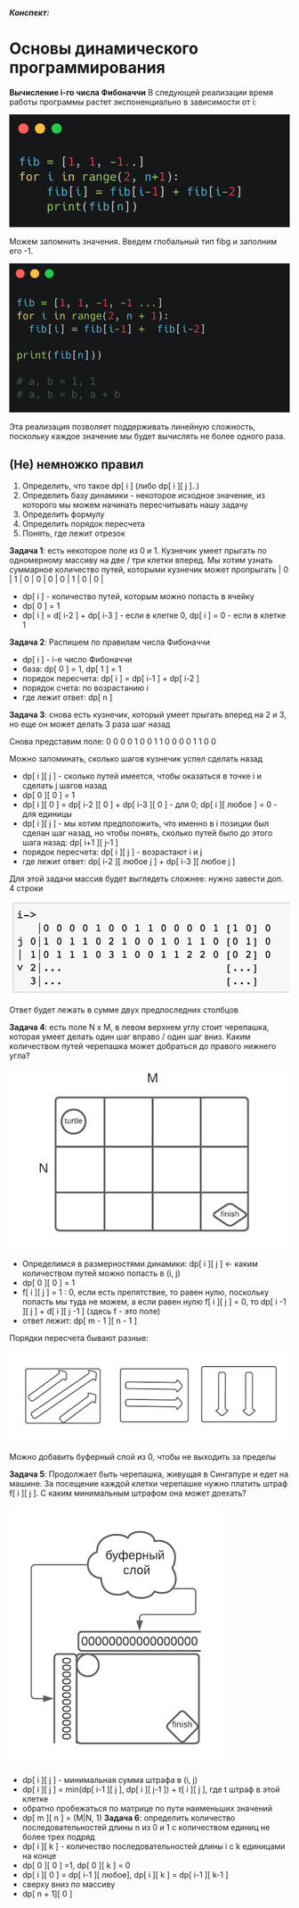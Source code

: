 
##### Конспект:

 # Основы динамического программирования
 **Вычисление i-го числа Фибоначчи**
 В следующей реализации время работы программы растет экспоненциально в зависимости от i:
 
 
 ![](images/1.png)

 Можем запомнить значения. Введем глобальный тип fibg и заполним его -1. 
 
 ![](images/2.png)
 
 Эта реализация позволяет поддерживать линейную сложность, поскольку каждое значение мы будет вычислять не более одного раза. 

 ## (Не) немножко правил
 1. Определить, что такое dp[ i ] (либо dp[ i ][ j ]..)
 2. Определить базу динамики - некоторое исходное значение, из которого мы можем начинать пересчитывать нашу задачу
 3. Определить формулу
 4. Определить порядок пересчета
 5. Понять, где лежит отрезок

 **Задача 1**: есть некоторое поле из 0 и 1. 
 Кузнечик умеет прыгать по одномерному массиву на две / три клетки вперед. 
 Мы хотим узнать суммарное количество путей, которыми кузнечик может пропрыгать
 | 0 | 1 | 0 | 0 | 0 | 0 | 1 | 0 | 0 |

 - dp[ i ] - количество путей, которым можно попасть в ячейку
 - dp[ 0 ] = 1
 - dp[ i ] = d[ i-2 ] + dp[ i-3 ] - если в клетке 0, dp[ i ] = 0 - если в клетке 1

 **Задача 2**: Распишем по правилам числа Фибоначчи

 - dp[ i ] - i-е число Фибоначчи
 - база: dp[ 0 ] = 1, dp[ 1 ] = 1
 - порядок пересчета: dp[ i ] = dp[ i-1 ] + dp[ i-2 ]
 - порядок счета: по возрастанию i 
 - где лежит ответ: dp[ n ]

 **Задача 3**: снова есть кузнечик, который умеет прыгать вперед на 2 и 3, но еще он может делать 3 раза шаг назад

 Снова представим поле:
 0 0 0 0 1 0 0 1 1 0 0 0 0 1 1 0 0

 Можно запоминать, сколько шагов кузнечик успел сделать назад

 - dp[ i ][ j ] - сколько путей имеется, чтобы оказаться в точке i и сделать j  шагов назад
 - dp[ 0 ][ 0 ] = 1
 - dp[ i ][ 0 ] = dp[ i-2 ][ 0 ] + dp[ i-3 ][ 0 ] - для 0; dp[ i ][ любое ] = 0 - для единицы
 - dp[ i ][ j ] - мы хотим предположить, что именно в i позиции был сделан шаг назад, но чтобы понять, сколько путей было до этого шага назад: dp[ i+1 ][ j-1 ]
 - порядок пересчета: dp[ i ][ j ] - возрастают i и  j
 - где лежит ответ: dp[ i-2 ][ любое j ] + dp[ i-3 ][ любое j ]

 Для этой задачи массив будет выглядеть сложнее: нужно завести доп. 4 строки

 ![](images/5.png)
 
 Ответ будет лежать в сумме двух предпоследних столбцов

 **Задача 4**: есть поле N x M, в левом верхнем углу стоит черепашка, которая умеет делать один шаг вправо / один шаг вниз. 
 Каким количеством путей черепашка может добраться до правого нижнего угла?
 
 ![](images/6.png)
 
 - Определимся в размерностями динамики: dp[ i ][ j ] <- каким количеством путей можно попасть в (i, j) 
 - dp[ 0 ][ 0 ] = 1
 - f[ i ][ j ] = 1 : 0, если есть препятствие, то равен нулю, поскольку попасть мы туда не можем, а если равен нулю f[ i ][ j ] = 0, то dp[ i -1 ][ j ] + d[ i ][ j -1 ] (здесь f - это поле)
 - ответ лежит: dp[ m - 1 ][ n - 1 ]

 Порядки пересчета бывают разные:
 
 ![](images/7.png)
 
 Можно добавить буферный слой из 0, чтобы не выходить за пределы

 **Задача 5**: Продолжает быть черепашка, живущая в Сингапуре и едет на машине. 
 За посещение каждой клетки черепашке нужно платить штраф f[ i ][ j ]. С каким минимальным штрафом она может доехать?
 
 ![](images/8.png)
 
 - dp[ i ][ j ] - минимальная сумма штрафа в (i, j)
 - dp[ i ][ j ] = min(dp[ i-1 ][ j ], dp[ i ][ j-1 ]) + t[ i ][ j ], где t штраф в этой клетке
 - обратно пробежаться по матрице по пути наименьших значений
 - dp[ m ][ n ] = (M|N, 1)
 **Задача 6**: определить количество последовательностей длины n из 0 и 1 с количеством единиц не более трех подряд
 - dp[ i ][ k ] - количество последовательностей длины i с k единицами на конце
 - dp[ 0 ][ 0 ] =1, dp[ 0 ][ k ] = 0
 - dp[ i ][ 0 ] = dp[ i-1 ][ любое], dp[ i ][ k ] = dp[ i-1 ][ k-1 ]
 - сверху вниз по массиву
 - dp[ n + 1][ 0 ]
